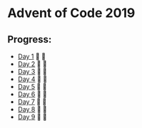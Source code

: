 # Advent of Code 2019


## Progress:

- [Day 1](https://github.com/ankjevel/adventofcode/tree/2019/day_01) 🌟 🌟
- [Day 2](https://github.com/ankjevel/adventofcode/tree/2019/day_02) 🌟 🌟
- [Day 3](https://github.com/ankjevel/adventofcode/tree/2019/day_03) 🌟 🌟
- [Day 4](https://github.com/ankjevel/adventofcode/tree/2019/day_04) 🌟 🌟
- [Day 5](https://github.com/ankjevel/adventofcode/tree/2019/day_05) 🌟 🌟
- [Day 6](https://github.com/ankjevel/adventofcode/tree/2019/day_06) 🌟 🌟
- [Day 7](https://github.com/ankjevel/adventofcode/tree/2019/day_07) 🌟 🌟
- [Day 8](https://github.com/ankjevel/adventofcode/tree/2019/day_08) 🌟 🌟
- [Day 9](https://github.com/ankjevel/adventofcode/tree/2019/day_09) 🌟 🌟
